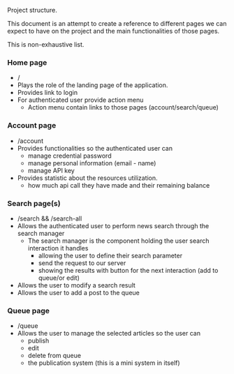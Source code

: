 Project structure.

This document is an attempt to create a reference to different pages we can expect to have on the project and the main functionalities of those pages. 

This is non-exhaustive list.

### Home page
* /
* Plays the  role of the landing page of the application.
* Provides link to login
* For authenticated user provide action menu
  * Action menu contain links to those pages (account/search/queue)


### Account page
* /account
* Provides functionalities so the authenticated user can
  * manage credential password
  * manage personal information (email - name)
  * manage API key
* Provides statistic about the resources utilization.
  * how much api call they have made and their remaining balance



### Search page(s)
* /search && /search-all
* Allows the authenticated user to perform news search through the search manager
  * The search manager is the component holding the user search interaction it handles
    * allowing the user to define their search parameter
    * send the request to our server
    * showing the results with button for the next interaction (add to queue/or edit)
* Allows the user to modify a search result
* Allows the user to add a post to the queue


### Queue page
* /queue
* Allows the user to manage the selected articles so the user can
  * publish 
  * edit
  * delete from  queue
  * the publication system (this is a mini system in itself)

